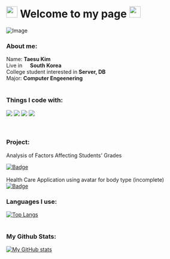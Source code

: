 <h1><img src="https://emojis.slackmojis.com/emojis/images/1531849430/4246/blob-sunglasses.gif?1531849430" width="30"/>   Welcome to my page   <img src="https://emojis.slackmojis.com/emojis/images/1531849430/4246/blob-sunglasses.gif?1531849430" width="30"/> </h1>


![Image](https://github.com/user-attachments/assets/037f3a4c-fdc1-406b-a7db-f9141c748395)
<h3>About me:</h3> 
<p> Name: <b>Taesu Kim</b> <br> Live in <img src="https://cdn-icons-png.flaticon.com/512/197/197582.png" width="13"/> <b>South Korea </b> </br> College student interested in <b>Server, DB</b> <br> 
Major: <b>Computer Engeenering</b><br> <br>
<h3>Things I code with:</h3> 

<p align="left">
</p> <p> <img src="https://img.shields.io/badge/c++-00599C?style=for-the-badge&logo=c%2B%2B&logoColor=white"> <img src="https://img.shields.io/badge/python-3776AB?style=for-the-badge&logo=python&logoColor=white"> <img src="https://img.shields.io/badge/mysql-4479A1?style=for-the-badge&logo=mysql&logoColor=white"> <img src="https://img.shields.io/badge/linux-FCC624?style=for-the-badge&logo=linux&logoColor=black"> <br><br><br>

<h3>Project:</h3>  
Analysis of Factors Affecting Students' Grades

  [![Badge](https://img.shields.io/badge/Repo-Blue?style=for-the-badge&logo=github)](https://github.com/ts9744/StudentPerformanceFactors) 
<br><br>
Health Care Application using avatar for body type (incomplete) <br>
[![Badge](https://img.shields.io/badge/Repo-Blue?style=for-the-badge&logo=github)](https://github.com/ts9744/21S_OS) 
<br><h3>Languages I use:</h3>
  
[![Top Langs](https://github-readme-stats.vercel.app/api/top-langs/?username=ts9744&langs_count=8)](https://github.com/ts9744/github-readme-stats) <br> <br>
<h3>My Github Stats:</h3>

[![My GitHub stats](https://github-readme-stats.vercel.app/api?username=ts9744)](https://github.com/ts9744/github-readme-stats)



